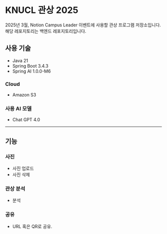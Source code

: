 # KNUCL 관상 2025

2025년 3월, Notion Campus Leader 이벤트에 사용할 관상 프로그램 저장소입니다.
해당 레포지토리는 백엔드 레포지토리입니다.

## 사용 기술

- Java 21
- Spring Boot 3.4.3
- Spring AI 1.0.0-M6

### Cloud

- Amazon S3

### 사용 AI 모델

- Chat GPT 4.0

---

## 기능

### 사진

- 사진 업로드
- 사진 삭제

### 관상 분석

- 분석

### 공유

- URL 혹은 QR로 공유.
